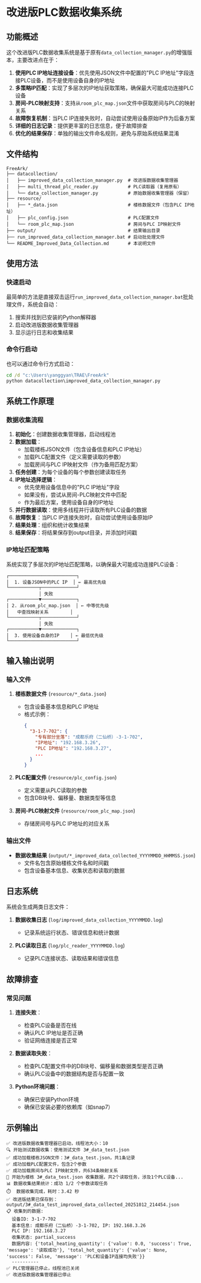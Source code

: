 # 改进版PLC数据收集系统

## 功能概述

这个改进版PLC数据收集系统是基于原有`data_collection_manager.py`的增强版本，主要改进点在于：

1. **使用PLC IP地址连接设备**：优先使用JSON文件中配置的"PLC IP地址"字段连接PLC设备，而不是使用设备自身的IP地址
2. **多策略IP匹配**：实现了多层次的IP地址获取策略，确保最大可能成功连接PLC设备
3. **房间-PLC映射支持**：支持从`room_plc_map.json`文件中获取房间与PLC的映射关系
4. **故障恢复机制**：当PLC IP连接失败时，自动尝试使用设备原始IP作为后备方案
5. **详细的日志记录**：提供更丰富的日志信息，便于故障排查
6. **优化的结果保存**：单独的输出文件命名规则，避免与原始系统结果混淆

## 文件结构

```
FreeArk/
├── datacollection/
│   ├── improved_data_collection_manager.py  # 改进版数据收集管理器
│   ├── multi_thread_plc_reader.py           # PLC读取器（复用原有）
│   └── data_collection_manager.py           # 原始数据收集管理器（保留）
├── resource/
│   ├── *_data.json                          # 楼栋数据文件（包含PLC IP地址）
│   ├── plc_config.json                      # PLC配置文件
│   └── room_plc_map.json                    # 房间与PLC IP映射文件
├── output/                                  # 结果输出目录
├── run_improved_data_collection_manager.bat # 启动批处理文件
└── README_Improved_Data_Collection.md       # 本说明文件
```

## 使用方法

### 快速启动

最简单的方法是直接双击运行`run_improved_data_collection_manager.bat`批处理文件，系统会自动：

1. 搜索并找到已安装的Python解释器
2. 启动改进版数据收集管理器
3. 显示运行日志和收集结果

### 命令行启动

也可以通过命令行方式启动：

```cmd
cd /d "c:\Users\yanggyan\TRAE\FreeArk"
python datacollection\improved_data_collection_manager.py
```

## 系统工作原理

### 数据收集流程

1. **初始化**：创建数据收集管理器，启动线程池
2. **数据加载**：
   - 加载楼栋JSON文件（包含设备信息和PLC IP地址）
   - 加载PLC配置文件（定义需要读取的参数）
   - 加载房间与PLC IP映射文件（作为备用匹配方案）
3. **任务创建**：为每个设备的每个参数创建读取任务
4. **IP地址选择逻辑**：
   - 优先使用设备信息中的"PLC IP地址"字段
   - 如果没有，尝试从房间-PLC映射文件中匹配
   - 作为最后方案，使用设备自身的IP地址
5. **并行数据读取**：使用多线程并行读取所有PLC设备的数据
6. **故障恢复**：当PLC IP连接失败时，自动尝试使用设备原始IP
7. **结果处理**：组织和统计收集结果
8. **结果保存**：将结果保存到output目录，并添加时间戳

### IP地址匹配策略

系统实现了多层次的IP地址匹配策略，以确保最大可能成功连接PLC设备：

```
┌─────────────────────────┐
│  1. 设备JSON中的PLC IP  │ ← 最高优先级
└───────────┬─────────────┘
            │ 失败
┌───────────▼─────────────┐
│ 2. 从room_plc_map.json  │ ← 中等优先级
│   中查找映射关系        │
└───────────┬─────────────┘
            │ 失败
┌───────────▼─────────────┐
│  3. 使用设备自身的IP    │ ← 最低优先级
└─────────────────────────┘
```

## 输入输出说明

### 输入文件

1. **楼栋数据文件** (`resource/*_data.json`)
   - 包含设备基本信息和PLC IP地址
   - 格式示例：
     ```json
     {
       "3-1-7-702": {
         "专有部分坐落": "成都乐府（二仙桥）-3-1-702",
         "IP地址": "192.168.3.26",
         "PLC IP地址": "192.168.3.27",
         ...
       }
     }
     ```

2. **PLC配置文件** (`resource/plc_config.json`)
   - 定义需要从PLC读取的参数
   - 包含DB块号、偏移量、数据类型等信息

3. **房间-PLC映射文件** (`resource/room_plc_map.json`)
   - 存储房间号与PLC IP地址的对应关系

### 输出文件

- **数据收集结果** (`output/*_improved_data_collected_YYYYMMDD_HHMMSS.json`)
  - 文件名包含原始楼栋文件名和时间戳
  - 包含设备基本信息、收集状态和读取的数据

## 日志系统

系统会生成两类日志文件：

1. **数据收集日志** (`log/improved_data_collection_YYYYMMDD.log`)
   - 记录系统运行状态、错误信息和统计数据

2. **PLC读取日志** (`log/plc_reader_YYYYMMDD.log`)
   - 记录PLC连接状态、读取结果和错误信息

## 故障排查

### 常见问题

1. **连接失败**：
   - 检查PLC设备是否在线
   - 确认PLC IP地址是否正确
   - 验证网络连接是否正常

2. **数据读取失败**：
   - 检查PLC配置文件中的DB块号、偏移量和数据类型是否正确
   - 确认PLC设备中的数据结构是否与配置一致

3. **Python环境问题**：
   - 确保已安装Python环境
   - 确保已安装必要的依赖库（如snap7）

## 示例输出

```
✅ 改进版数据收集管理器已启动，线程池大小：10
🔍 开始测试数据收集：使用测试文件 3#_data_test.json
✅ 成功加载楼栋JSON文件：3#_data_test.json，共1条记录
✅ 成功加载PLC配置文件，包含2个参数
✅ 成功加载房间与PLC IP映射文件，共634条映射关系
🚀 开始为楼栋 3#_data_test.json 收集数据，共2个读取任务，涉及1个PLC设备...
📊 数据收集结果统计：成功 1/2 个参数读取任务
⏱️  数据收集完成，耗时：3.42 秒
✅ 改进版结果已保存到：output/3#_data_test_improved_data_collected_20251012_214454.json
📋 收集到的数据:
  设备ID: 3-1-7-702
  基本信息: 成都乐府（二仙桥）-3-1-702, IP: 192.168.3.26
  PLC IP: 192.168.3.27
  收集状态: partial_success
  数据内容: {'total_heating_quantity': {'value': 0.0, 'success': True, 'message': '读取成功'}, 'total_hot_quantity': {'value': None, 'success': False, 'message': 'PLC和设备IP连接均失败'}}
  ----------
✅ PLC管理器已停止，线程池已关闭
✅ 改进版数据收集管理器已停止
```